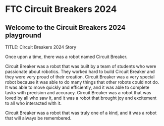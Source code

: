 # FTC Circuit Breakers 2024

## Welcome to the Circuit Breakers 2024 playground

TITLE: Circuit Breakers 2024 Story

Once upon a time, there was a robot named Circuit Breaker.

Circuit Breaker was a robot that was built by a team of students who were passionate about robotics. They worked hard to build Circuit Breaker and they were very proud of their creation. Circuit Breaker was a very special robot because it was able to do many things that other robots could not do. It was able to move quickly and efficiently, and it was able to complete tasks with precision and accuracy. Circuit Breaker was a robot that was loved by all who saw it, and it was a robot that brought joy and excitement to all who interacted with it.

Circuit Breaker was a robot that was truly one of a kind, and it was a robot that will always be remembered.